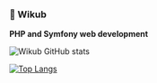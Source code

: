 ### 👋 Wikub

**PHP and Symfony web development**

![Wikub GitHub stats](https://github-readme-stats.vercel.app/api?username=wikub&include_all_commits=true&count_private=true&hide_border=true&show_icons=true)

[![Top Langs](https://github-readme-stats.vercel.app/api/top-langs/?username=wikub&layout=compact&count_private=true&hide_border=true&langs_count=6&include_all_commits=true&hide=blade)](https://github.com/anuraghazra/github-readme-stats)

